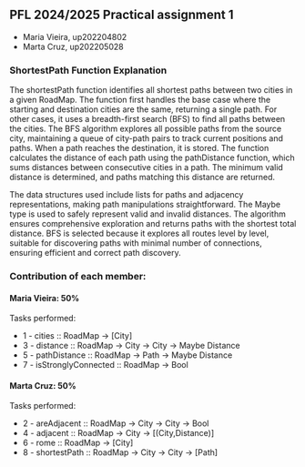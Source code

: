 ## PFL 2024/2025 Practical assignment 1
- Maria Vieira, up202204802
- Marta Cruz, up202205028

### ShortestPath Function Explanation

The shortestPath function identifies all shortest paths between two cities in a given RoadMap. The function first handles the base case where the starting and destination cities are the same, returning a single path. For other cases, it uses a breadth-first search (BFS) to find all paths between the cities. The BFS algorithm explores all possible paths from the source city, maintaining a queue of city-path pairs to track current positions and paths. When a path reaches the destination, it is stored. The function calculates the distance of each path using the pathDistance function, which sums distances between consecutive cities in a path. The minimum valid distance is determined, and paths matching this distance are returned.

The data structures used include lists for paths and adjacency representations, making path manipulations straightforward. The Maybe type is used to safely represent valid and invalid distances. The algorithm ensures comprehensive exploration and returns paths with the shortest total distance. BFS is selected because it explores all routes level by level, suitable for discovering paths with minimal number of connections, ensuring efficient and correct path discovery.

### Contribution of each member:
#### Maria Vieira: 50%
Tasks performed:  
- 1 - cities :: RoadMap -> [City]
- 3 - distance :: RoadMap -> City -> City -> Maybe Distance
- 5 - pathDistance :: RoadMap -> Path -> Maybe Distance
- 7 - isStronglyConnected :: RoadMap -> Bool

#### Marta Cruz: 50%
Tasks performed:  
- 2 - areAdjacent :: RoadMap -> City -> City -> Bool
- 4 - adjacent :: RoadMap -> City -> [(City,Distance)]
- 6 - rome :: RoadMap -> [City]
- 8 - shortestPath :: RoadMap -> City -> City -> [Path]

